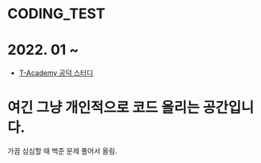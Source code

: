 # CODING_TEST

# 2022. 01 ~ 
- [T-Academy 공덕 스터디](https://www.notion.so/c499053c44e849748364e20907b1bf73)

# 여긴 그냥 개인적으로 코드 올리는 공간입니다.

가끔 심심할 때 백준 문제 풀어서 올림.
